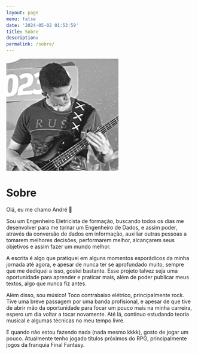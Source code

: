 ```yaml
---
layout: page
menu: false
date: '2024-05-02 01:53:59'
title: Sobre
description:
permalink: /sobre/
---
```


<img class="img-rounded" src="../assets/img/uploads/andre.jpeg" alt="André Machado" width="300">

# Sobre

Olá, eu me chamo André 👋

Sou um Engenheiro Eletricista de formação, buscando todos os dias me desenvolver para me tornar um Engenheiro de Dados, e assim poder, através da conversão de dados em informação, auxiliar outras pessoas a tomarem melhores decisões, performarem melhor, alcançarem seus objetivos e assim fazer um mundo melhor.

A escrita é algo que pratiquei em alguns momentos esporádicos da minha jornada até agora, e apesar de nunca ter se aprofundado muito, sempre que me dediquei a isso, gostei bastante. Esse projeto talvez seja uma oportunidade para aprender e praticar mais, além de poder publicar meus textos, algo que nunca fiz antes.

Além disso, sou músico! Toco contrabaixo elétrico, principalmente rock. Tive uma breve passagem por uma banda profisional, e apesar de que tive de abrir mão da oportunidade para focar um pouco mais na minha carreira, espero um dia voltar a tocar novamente. Até lá, continuo estudando teoria musical e algumas técnicas no meu tempo livre.

E quando não estou fazendo nada (nada mesmo kkkk), gosto de jogar um pouco. Atualmente tenho jogado títulos próximos do RPG, principalmente jogos da franquia Final Fantasy.




